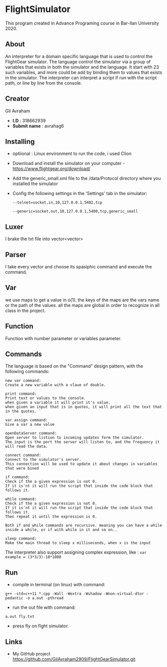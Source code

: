# FlightSimulator
This program created in Advance Programing course in Bar-Ilan University 2020.

## About
An interpreter for a domain specific language that is used to control the FlightGear simulator.
The language control the simulator via a group of variables that exists in both the simulator and the language.
It start with 23 such variables, and more could be add by binding them to values that exists in the simulator.
The interpreter can interpret a script if run with the script path, or line by line from the console.

## Creator
Gil Avraham

- **I.D** : 318662939
- **Submit name** : avrahag6

## Installing
- optiional : Linux environment to run the code, i used Clion
- Download and install the simulator on your computer - https://www.flightgear.org/download/
- Add the generic_small.xml file to the /data/Protocol directory where you installed the simulator
- Config the following settings in the 'Settings' tab in the simulator:

  `--telnet=socket,in,10,127.0.0.1,5402,tcp`
  
  `--generic=socket,out,10,127.0.0.1,5400,tcp,generic_small`


## Luxer
I brake the txt file into vector<vector<string>>

## Parser
I take every vector<string> and choose its spasiphic command and execute the command.

## Var
we use maps to get a value in o(1). the keys of the maps are the vars name or
the path of the values. all the maps are global in order to recognize in all class
in the project.

## Function
Function with number parameter or variables parameter.

## Commands 
The language is based on the "Command" design pattern, with the following commands:

    new var command:
    Create a new variable with a vlaue of double.

    print command:
    Print text or values to the console.
    when given a variable it will print it's value.
    when given an input that is in quotes, it will print all the text that in the quotes. `

    var assign command:
    Give a var a new value

    openDataServer command:
    Open server to listion to incoming updates form the simulator.
    The input is the port the server will listen to, and the frequency it will read the data.

    connect command:
    Connect to the simulator's server.
    This connection will be used to update it about changes in variables that were bined

    if command:
    Check if the a given expression is not 0.
    If it is'nt it will run the script that inside the code block that follows it.

    while command:
    Check if the a given expression is not 0.
    If it is'nt it will run the script that inside the code block that follows it.
    Then repeat it until the expression is 0.

    Both if and while commands are recursive. meaning you can have a while inside a while, or if with while in it and so on..

    sleep command:
    Make the main thread to sleep x milliseconds, when x is the input

The interpreter also support assigning complex expression, like : `var example = (3*3/3)-10*1000`


## Run
- compile in terminal (on linux) with command:

`g++ -std=c++11 *.cpp -Wall -Wextra -Wshadow -Wnon-virtual-dtor -pedantic -o a.out -pthread`

- run the out file with command:

`a.out fly.txt`
- press fly on flght simulator.


## Links
- My GitHub project https://github.com/GilAvraham2909/FlightGearSimulator.git
